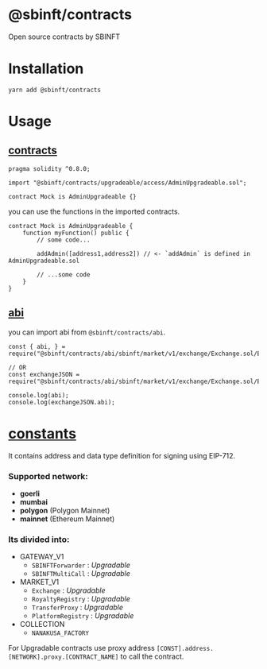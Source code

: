 # @sbinft/contracts
Open source contracts by SBINFT

# Installation

```
yarn add @sbinft/contracts
```

# Usage
## [contracts](https://github.com/gobase/sbinft-contracts/tree/master/contracts)

```solidity
pragma solidity ^0.8.0;

import "@sbinft/contracts/upgradeable/access/AdminUpgradeable.sol";

contract Mock is AdminUpgradeable {}
```

you can use the functions in the imported contracts.

```solidity
contract Mock is AdminUpgradeable {
    function myFunction() public {
        // some code...

        addAdmin([address1,address2]) // <- `addAdmin` is defined in AdminUpgradeable.sol

        // ...some code
    }
}
```

## [abi](https://github.com/gobase/sbinft-contracts/tree/master/abi/)

you can import abi from `@sbinft/contracts/abi`.

``` javascipt
const { abi, } = require("@sbinft/contracts/abi/sbinft/market/v1/exchange/Exchange.sol/Exchange.json");

// OR
const exchangeJSON = require("@sbinft/contracts/abi/sbinft/market/v1/exchange/Exchange.sol/Exchange.json");

console.log(abi);
console.log(exchangeJSON.abi);
```

# [constants](https://github.com/gobase/sbinft-contracts/tree/master/constant)
It contains address and data type definition for signing using EIP-712.
### Supported network:
- **goerli**
- **mumbai**
- **polygon** (Polygon Mainnet)
- **mainnet** (Ethereum Mainnet)

### Its divided into:
- GATEWAY_V1
  - `SBINFTForwarder` : *Upgradable*
  - `SBINFTMultiCall` : *Upgradable*
- MARKET_V1
  -  `Exchange` : *Upgradable*
  -  `RoyaltyRegistry` : *Upgradable*
  -  `TransferProxy` : *Upgradable*
  -  `PlatformRegistry` : *Upgradable*
- COLLECTION
  -  `NANAKUSA_FACTORY`

For Upgradable contracts use proxy address `[CONST].address.[NETWORK].proxy.[CONTRACT_NAME]` to call the contract.
